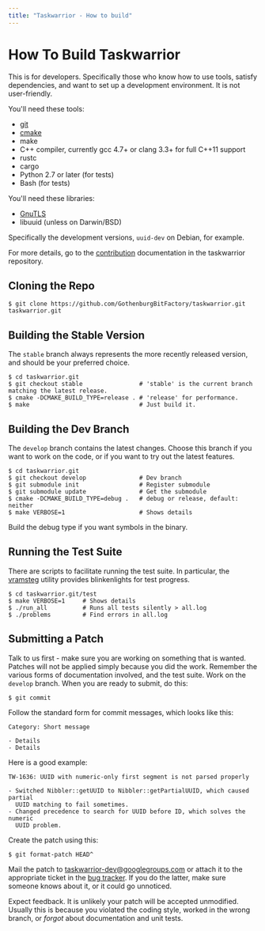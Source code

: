 ```yaml
---
title: "Taskwarrior - How to build"
---
```


# How To Build Taskwarrior

This is for developers.
Specifically those who know how to use tools, satisfy dependencies, and want to set up a development environment.
It is not user-friendly.

You'll need these tools:

- [git](https://git-scm.com/)
- [cmake](https://cmake.org)
- make
- C++ compiler, currently gcc 4.7+ or clang 3.3+ for full C++11 support
- rustc
- cargo
- Python 2.7 or later (for tests)
- Bash (for tests)

You'll need these libraries:

- [GnuTLS](https://www.gnutls.org/)
- libuuid (unless on Darwin/BSD)

Specifically the development versions, `uuid-dev` on Debian, for example.

For more details, go to the [contribution](https://github.com/GothenburgBitFactory/taskwarrior/blob/develop/doc/devel/contrib/README.md) documentation in the taskwarrior repository.

## Cloning the Repo

```
$ git clone https://github.com/GothenburgBitFactory/taskwarrior.git taskwarrior.git
```

## Building the Stable Version

The `stable` branch always represents the more recently released version, and should be your preferred choice.

```
$ cd taskwarrior.git
$ git checkout stable                # 'stable' is the current branch matching the latest release.
$ cmake -DCMAKE_BUILD_TYPE=release . # 'release' for performance.
$ make                               # Just build it.
```

## Building the Dev Branch

The `develop` branch contains the latest changes.
Choose this branch if you want to work on the code, or if you want to try out the latest features.

```
$ cd taskwarrior.git
$ git checkout develop               # Dev branch
$ git submodule init                 # Register submodule
$ git submodule update               # Get the submodule
$ cmake -DCMAKE_BUILD_TYPE=debug .   # debug or release, default: neither
$ make VERBOSE=1                     # Shows details
```

Build the debug type if you want symbols in the binary.

## Running the Test Suite

There are scripts to facilitate running the test suite.
In particular, the [vramsteg](https://gothenburgbitfactory.org/projects/vramsteg) utility provides blinkenlights for test progress.

```
$ cd taskwarrior.git/test
$ make VERBOSE=1     # Shows details
$ ./run_all          # Runs all tests silently > all.log
$ ./problems         # Find errors in all.log
```

## Submitting a Patch

Talk to us first - make sure you are working on something that is wanted.
Patches will not be applied simply because you did the work.
Remember the various forms of documentation involved, and the test suite.
Work on the `develop` branch.
When you are ready to submit, do this:

```
$ git commit
```

Follow the standard form for commit messages, which looks like this:

```
Category: Short message

- Details
- Details
```

Here is a good example:

```
TW-1636: UUID with numeric-only first segment is not parsed properly

- Switched Nibbler::getUUID to Nibbler::getPartialUUID, which caused partial
  UUID matching to fail sometimes.
- Changed precedence to search for UUID before ID, which solves the numeric
  UUID problem.
```

Create the patch using this:

```
$ git format-patch HEAD^
```

Mail the patch to <taskwarrior-dev@googlegroups.com> or attach it to the appropriate ticket in the [bug tracker](https://github.com/GothenburgBitFactory/taskwarrior/issues).
If you do the latter, make sure someone knows about it, or it could go unnoticed.

Expect feedback.
It is unlikely your patch will be accepted unmodified.
Usually this is because you violated the coding style, worked in the wrong branch, or *forgot* about documentation and unit tests.
